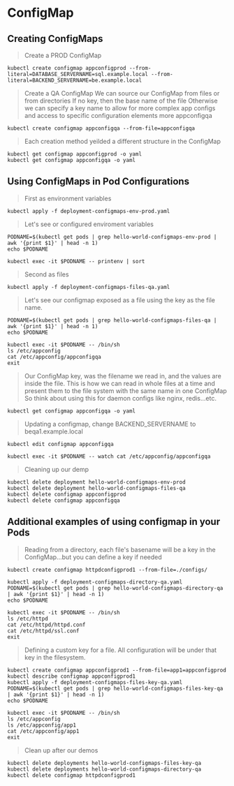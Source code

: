# ConfigMap

## Creating ConfigMaps

> Create a PROD ConfigMap

```shell
kubectl create configmap appconfigprod --from-literal=DATABASE_SERVERNAME=sql.example.local --from-literal=BACKEND_SERVERNAME=be.example.local
```

> Create a QA ConfigMap
We can source our ConfigMap from files or from directories
If no key, then the base name of the file
Otherwise we can specify a key name to allow for more complex app configs and access to specific configuration elements more appconfigqa

```shell
kubectl create configmap appconfigqa --from-file=appconfigqa
```

> Each creation method yeilded a different structure in the ConfigMap

```shell
kubectl get configmap appconfigprod -o yaml
kubectl get configmap appconfigqa -o yaml
```

## Using ConfigMaps in Pod Configurations

> First as environment variables

```shell
kubectl apply -f deployment-configmaps-env-prod.yaml
```

> Let's see or configured enviroment variables

```shell
PODNAME=$(kubectl get pods | grep hello-world-configmaps-env-prod | awk '{print $1}' | head -n 1)
echo $PODNAME
```

```shell
kubectl exec -it $PODNAME -- printenv | sort
```

> Second as files

```shell
kubectl apply -f deployment-configmaps-files-qa.yaml
```

> Let's see our configmap exposed as a file using the key as the file name.

```shell
PODNAME=$(kubectl get pods | grep hello-world-configmaps-files-qa | awk '{print $1}' | head -n 1)
echo $PODNAME
```

```shell
kubectl exec -it $PODNAME -- /bin/sh 
ls /etc/appconfig
cat /etc/appconfig/appconfigqa
exit
```

> Our ConfigMap key, was the filename we read in, and the values are inside the file.
This is how we can read in whole files at a time and present them to the file system with the same name in one ConfigMap
So think about using this for daemon configs like nginx, redis...etc.

```shell
kubectl get configmap appconfigqa -o yaml
```

> Updating a configmap, change BACKEND_SERVERNAME to beqa1.example.local

```shell
kubectl edit configmap appconfigqa
```

```shell
kubectl exec -it $PODNAME -- watch cat /etc/appconfig/appconfigqa
```

> Cleaning up our demp

```shell
kubectl delete deployment hello-world-configmaps-env-prod
kubectl delete deployment hello-world-configmaps-files-qa
kubectl delete configmap appconfigprod
kubectl delete configmap appconfigqa
```

## Additional examples of using configmap in your Pods

> Reading from a directory, each file's basename will be a key in the ConfigMap...but you can define a key if needed

```shell
kubectl create configmap httpdconfigprod1 --from-file=./configs/
```

```shell
kubectl apply -f deployment-configmaps-directory-qa.yaml
PODNAME=$(kubectl get pods | grep hello-world-configmaps-directory-qa | awk '{print $1}' | head -n 1)
echo $PODNAME
```

```shell
kubectl exec -it $PODNAME -- /bin/sh 
ls /etc/httpd
cat /etc/httpd/httpd.conf
cat /etc/httpd/ssl.conf
exit
```

> Defining a custom key for a file. All configuration will be under that key in the filesystem.

```shell
kubectl create configmap appconfigprod1 --from-file=app1=appconfigprod
kubectl describe configmap appconfigprod1
kubectl apply -f deployment-configmaps-files-key-qa.yaml
PODNAME=$(kubectl get pods | grep hello-world-configmaps-files-key-qa | awk '{print $1}' | head -n 1)
echo $PODNAME
```

```shell
kubectl exec -it $PODNAME -- /bin/sh 
ls /etc/appconfig
ls /etc/appconfig/app1
cat /etc/appconfig/app1
exit
```

> Clean up after our demos

```shell
kubectl delete deployments hello-world-configmaps-files-key-qa
kubectl delete deployments hello-world-configmaps-directory-qa
kubectl delete configmap httpdconfigprod1
```
